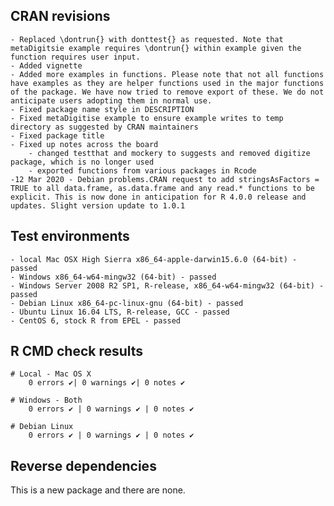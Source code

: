 
## CRAN revisions
	- Replaced \dontrun{} with donttest{} as requested. Note that metaDigitsie example requires \dontrun{} within example given the function requires user input.
	- Added vignette
	- Added more examples in functions. Please note that not all functions have examples as they are helper functions used in the major functions of the package. We have now tried to remove export of these. We do not anticipate users adopting them in normal use.
	- Fixed package name style in DESCRIPTION
	- Fixed metaDigitise example to ensure example writes to temp directory as suggested by CRAN maintainers
	- Fixed package title
	- Fixed up notes across the board
		- changed testthat and mockery to suggests and removed digitize package, which is no longer used
		- exported functions from various packages in Rcode
	-12 Mar 2020 - Debian problems.CRAN request to add stringsAsFactors = TRUE to all data.frame, as.data.frame and any read.* functions to be explicit. This is now done in anticipation for R 4.0.0 release and updates. Slight version update to 1.0.1

## Test environments
	- local Mac OSX High Sierra x86_64-apple-darwin15.6.0 (64-bit) - passed
	- Windows x86_64-w64-mingw32 (64-bit) - passed
	- Windows Server 2008 R2 SP1, R-release, x86_64-w64-mingw32 (64-bit) - passed
	- Debian Linux x86_64-pc-linux-gnu (64-bit) - passed
	- Ubuntu Linux 16.04 LTS, R-release, GCC - passed
	- CentOS 6, stock R from EPEL - passed


## R CMD check results

	# Local - Mac OS X
	    0 errors ✔| 0 warnings ✔| 0 notes ✔

	# Windows - Both 
	    0 errors ✔ | 0 warnings ✔ | 0 notes ✔

	# Debian Linux
		0 errors ✔ | 0 warnings ✔ | 0 notes ✔

## Reverse dependencies 

This is a new package and there are none.